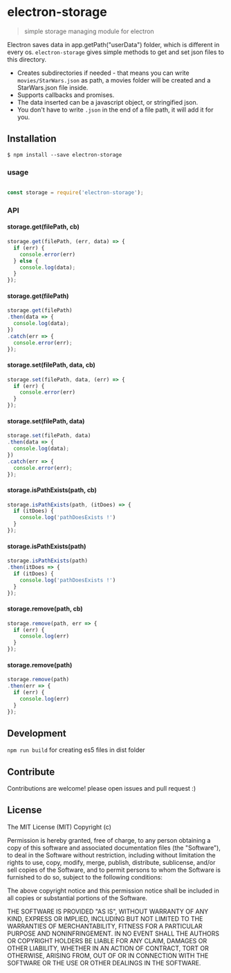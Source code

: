 # electron-storage

> simple storage managing module for electron

Electron saves data in app.getPath("userData") folder, which is different in every os.
```electron-storage``` gives simple methods to get and set json files to this directory.

* Creates subdirectories if needed - that means you can write ```movies/StarWars.json``` as path, a movies folder will be created and a StarWars.json file inside.
* Supports callbacks and promises.
* The data inserted can be a javascript object, or stringified json.
* You don't have to write ```.json``` in the end of a file path, it will add it for you.

## Installation

```
$ npm install --save electron-storage
```
### usage
```js

const storage = require('electron-storage');
```
### API

#### storage.get(filePath, cb)
```js
storage.get(filePath, (err, data) => {
  if (err) {
    console.error(err)
  } else {
    console.log(data);
  }
});
```

#### storage.get(filePath)
```js
storage.get(filePath)
.then(data => {
  console.log(data);
})
.catch(err => {
  console.error(err);
});
```

#### storage.set(filePath, data, cb)
```js
storage.set(filePath, data, (err) => {
  if (err) {
    console.error(err)
  }
});
```

#### storage.set(filePath, data)
```js
storage.set(filePath, data)
.then(data => {
  console.log(data);
})
.catch(err => {
  console.error(err);
});
```

#### storage.isPathExists(path, cb)
```js
storage.isPathExists(path, (itDoes) => {
  if (itDoes) {
    console.log('pathDoesExists !')
  }
});
```

#### storage.isPathExists(path)
```js
storage.isPathExists(path)
.then(itDoes => {
  if (itDoes) {
    console.log('pathDoesExists !')
  }
});
```

#### storage.remove(path, cb)
```js
storage.remove(path, err => {
  if (err) {
    console.log(err)
  }
});
```

#### storage.remove(path)
```js
storage.remove(path)
.then(err => {
  if (err) {
    console.log(err)
  }
});
```

## Development
``` npm run build ```
for creating es5 files in dist folder

## Contribute
Contributions are welcome! please open issues and pull request :)

## License
The MIT License (MIT)
Copyright (c) <year> <copyright holders>

Permission is hereby granted, free of charge, to any person obtaining a copy of this software and associated documentation files (the "Software"), to deal in the Software without restriction, including without limitation the rights to use, copy, modify, merge, publish, distribute, sublicense, and/or sell copies of the Software, and to permit persons to whom the Software is furnished to do so, subject to the following conditions:

The above copyright notice and this permission notice shall be included in all copies or substantial portions of the Software.

THE SOFTWARE IS PROVIDED "AS IS", WITHOUT WARRANTY OF ANY KIND, EXPRESS OR IMPLIED, INCLUDING BUT NOT LIMITED TO THE WARRANTIES OF MERCHANTABILITY, FITNESS FOR A PARTICULAR PURPOSE AND NONINFRINGEMENT. IN NO EVENT SHALL THE AUTHORS OR COPYRIGHT HOLDERS BE LIABLE FOR ANY CLAIM, DAMAGES OR OTHER LIABILITY, WHETHER IN AN ACTION OF CONTRACT, TORT OR OTHERWISE, ARISING FROM, OUT OF OR IN CONNECTION WITH THE SOFTWARE OR THE USE OR OTHER DEALINGS IN THE SOFTWARE.

